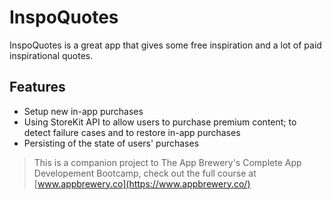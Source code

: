# InspoQuotes

InspoQuotes is a great app that gives some free inspiration and a lot of paid inspirational quotes.  

## Features

* Setup new in-app purchases 
* Using StoreKit API to allow users to purchase premium content; to detect failure cases and to restore in-app purchases
* Persisting of the state of users' purchases



>This is a companion project to The App Brewery's Complete App Developement Bootcamp, check out the full course at [www.appbrewery.co](https://www.appbrewery.co/)
